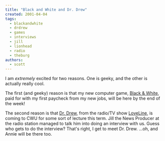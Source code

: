 ```yaml
---
title: "Black and White and Dr. Drew"
created: 2001-04-04
tags:
  - blackandwhite
  - drdrew
  - games
  - interviews
  - jill
  - lionhead
  - radio
  - theburg
authors:
  - scott
---
```


I am _extremely_ excited for two reasons. One is geeky, and the other is actually really cool.

The first (and geeky) reason is that my new computer game, [Black & White](http://www.lionhead.co.uk/shocked/bw/index.html), paid for with my first paycheck from my new jobs, will be here by the end of the week!

The second reason is that [Dr. Drew](http://www.drdrew.com/), from the radio/TV show [LoveLine](http://www.kroq.com/loveline/loveline.html), is coming to CWU for some sort of lecture this term. Jill the News Producer at the radio station managed to talk him into doing an interview with us. Guess who gets to do the interview? That's right, I get to meet Dr. Drew. ...oh, and Annie will be there too.

